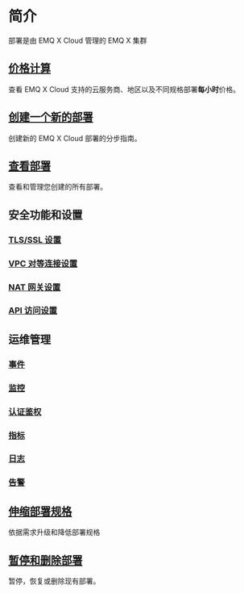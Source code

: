 # 简介

部署是由 EMQ X Cloud 管理的 EMQ X 集群



## [价格计算](./calculator.md)
查看 EMQ X Cloud 支持的云服务商、地区以及不同规格部署**每小时**价格。



## [创建一个新的部署](./create_deployment.md)
创建新的 EMQ X Cloud 部署的分步指南。



## [查看部署](./view_deployment.md)
查看和管理您创建的所有部署。



## 安全功能和设置

### [TLS/SSL 设置](./tls_ssl.md)



### [VPC 对等连接设置](./vpc_peering.md)



### [NAT 网关设置](./nat.md)



### [API 访问设置](./api.md)



## 运维管理

### [事件](./events.md)

### [监控](./monitors.md)

### [认证鉴权](./auth_and_acl.md)


### [指标](./metrics.md)



### [日志](./logs.md)



### [告警](./alerts.md)



## [伸缩部署规格](./upgrade_deployment.md)
依据需求升级和降低部署规格



## [暂停和删除部署](./delete_deployment.md)

暂停，恢复或删除现有部署。








